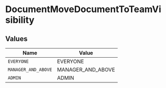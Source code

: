 # DocumentMoveDocumentToTeamVisibility


## Values

| Name                | Value               |
| ------------------- | ------------------- |
| `EVERYONE`          | EVERYONE            |
| `MANAGER_AND_ABOVE` | MANAGER_AND_ABOVE   |
| `ADMIN`             | ADMIN               |